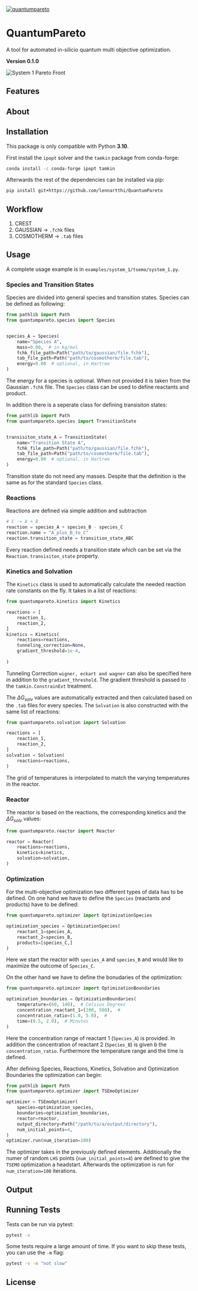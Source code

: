 [![quantumpareto](https://github.com/lennartthi/QuantumPareto/actions/workflows/quantumpareto.yml/badge.svg)](https://github.com/lennartthi/QuantumPareto/actions/workflows/quantumpareto.yml)

# QuantumPareto

A tool for automated in-silicio quantum multi objective optimization.

**Version 0.1.0**

![System 1 Pareto Front](examples/system_1/tsemo/output/plots/pareto_front_animation.gif)


## Features


## About


## Installation

This package is only compatible with Python **3.10**.

First install the `ipopt` solver and the `tamkin` package from conda-forge:
```bash
conda install -c conda-forge ipopt tamkin
```

Afterwards the rest of the dependencies can be installed via pip:
```bash
pip install git+https://github.com/lennartthi/QuantumPareto
```

## Workflow

1. CREST
2. GAUSSIAN -> `.fchk` files
3. COSMOTHERM -> `.tab` files

## Usage

A complete usage example is in `examples/system_1/tsemo/system_1.py`.

### Species and Transition States

Species are divided into general species and transition states. Species can be defined as following:

```python
from pathlib import Path
from quantumpareto.species import Species


species_A = Species(
    name="Species A",
    mass=0.00,  # in kg/mol
    fchk_file_path=Path("path/to/gaussian/file.fchk"),
    tab_file_path=Path("path/to/cosmotherm/file.tab"),
    energy=0.00  # optional, in Hartree
)
```

The energy for a species is optional. When not provided it is taken from the Gaussian `.fchk` file.
The `Species` class can be used to define reactants and product.

In addition there is a seperate class for defining transisiton states:

```python
from pathlib import Path
from quantumpareto.species import TransitionState


transisiton_state_A = TransitionState(
    name="Transition State A",
    fchk_file_path=Path("path/to/gaussian/file.fchk"),
    tab_file_path=Path("path/to/cosmotherm/file.tab"),
    energy=0.00  # optional, in Hartree
)
```

Transition state do not need any masses. Despite that the definition is the same as for the standard `Species` class.

### Reactions

Reactions are defined via simple addition and subtraction

```python
# C -> A + B
reaction = species_A + species_B - species_C
reaction.name = "A_plus_B_to_C"
reaction.transition_state = transition_state_ABC
```

Every reaction defined needs a transition state which can be set via the `Reaction.transisiton_state` property.

### Kinetics and Solvation

The `Kinetics` class is used to automatically calculate the needed reaction rate constants
on the fly. It takes in a list of reactions:

```python
from quantumpareto.kinetics import Kinetics

reactions = [
    reaction_1,
    reaction_2,
]
kinetics = Kinetics(
    reactions=reactions,
    tunneling_correction=None,
    gradient_threshold=1e-4,
    
)
```
Tunneling Correction `wigner, eckart and wagner` can also be specified here in addition
to the `gradient_threshold`. The gradient threshold is passed to the `tamkin.ConstrainExt`
treatment.

The $\Delta G_{solv}$ values are automatically extracted and then calculated based on
the `.tab` files for every species. The `Solvation` is also constructed with the same list
of reactions:

```python
from quantumpareto.solvation import Solvation

reactions = [
    reaction_1,
    reaction_2,
]
solvation = Solvation(
    reactions=reactions,
)
```

The grid of temperatures is interpolated to match the varying temperatures in the reactor.

### Reactor

The reactor is based on the reactions, the corresponding kinetics and the $\Delta G_{solv}$ values:

```python
from quantumpareto.reactor import Reactor

reactor = Reactor(
    reactions=reactions,
    kinetics=kinetics,
    solvation=solvation,
)
```

### Optimization

For the multi-objective optimization two different types of data has to be defined. On one hand we have to define the
`Species` (reactants and products) have to be defined:

```python
from quantumpareto.optimizer import OptimizationSpecies

optimization_species = OptimizationSpecies(
    reactant_1=species_A,
    reactant_2=species_B,
    products=[species_C,]
)
```
Here we start the reactor with `species_A` and `species_B` and would like to maximize the 
outcome of `Species_C`.

On the other hand we have to define the bonudaries of the optimization:

```python
from quantumpareto.optimizer import OptimizationBoundaries

optimization_boundaries = OptimizationBoundaries(
    temperature=(60, 140),  # Celsius Degrees
    concentration_reactant_1=(100, 500),  #
    concentration_ratio=(1.0, 5.0),  # 
    time=(0.5, 2.0),  # Minutes
)
```

Here the concentration range of reactant 1 (`Species_A`) is provided. In addition the concentration of reactant 2 (`Species_B`)
is given b the `concentration_ratio`. Furthermore the temperature range and the time is defined.

After defining Species, Reactions, Kinetics, Solvation and Optimization Boundaries the optimization can
begin:

```python
from pathlib import Path
from quantumpareto.optimizer import TSEmoOptimizer

optimizer = TSEmoOptimizer(
    species=optimization_species,
    boundaries=optimization_boundaries,
    reactor=reactor,
    output_directory=Path("/path/to/a/output/directory"),
    num_initial_points=4,
)
optimizer.run(num_iteration=100)
```
The optimizer takes in the previously defined elements. Additionally the numer
of random `LHS` points (`num_initial_points=4`) are defined to give the `TSEMO`
optimization a headstart.
Afterwards the optimization is run for `num_iteration=100` iterations.

## Output




## Running Tests

 Tests can be run via pytest:
```bash
pytest -v
```
Some tests require a large amount of time. If you want to skip these tests,
you can use the `-m` flag:
```bash
pytest -v -m "not slow"
```

## License
